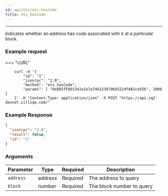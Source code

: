 ```yaml
---
id: api/ots/ots_hasCode
title: ots_hasCode
---
```

---

Indicates whether an address has code associated with it at a particular block.

### Example request

=== "cURL"

```shell
    curl -d '{
        "id": "1",
        "jsonrpc": "2.0",
        "method": "ots_hasCode",
        "params": [ "0xB85fF091342e2e7a7461238796d5224fA81ca556", 1000 ]
    }' -H "Content-Type: application/json" -X POST "https://api.zq2-devnet.zilliqa.com/"
```

### Example Response

```json
{
  "jsonrpc": "2.0",
  "result": false,
  "id": "1"
}
```

### Arguments

| Parameter | Type   | Required | Description                                                                                                                                                                                              |
| --------- | ------ | -------- | -------------------------------------------------------------------------------------------------------------------------------------------------------------------------------------------------------- |
| `address` | address | Required | The address to query |
| `block`  | number | Required | The block number to query |
